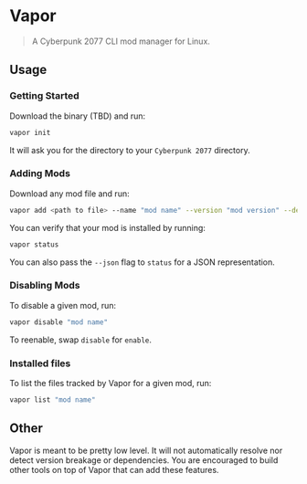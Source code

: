 # Vapor

> A Cyberpunk 2077 CLI mod manager for Linux.

## Usage

### Getting Started

Download the binary (TBD) and run:

```bash
vapor init
```

It will ask you for the directory to your `Cyberpunk 2077` directory.

### Adding Mods

Download any mod file and run:

```bash
vapor add <path to file> --name "mod name" --version "mod version" --dependencies "mod,dependencies,comma,separated,if,applicable"
```

You can verify that your mod is installed by running:

```bash
vapor status
```

You can also pass the `--json` flag to `status` for a JSON representation.

### Disabling Mods

To disable a given mod, run:

```bash
vapor disable "mod name"
```

To reenable, swap `disable` for `enable`.

### Installed files

To list the files tracked by Vapor for a given mod, run:

```bash
vapor list "mod name"
```

## Other

Vapor is meant to be pretty low level. It will not automatically resolve nor detect version breakage or dependencies. You are encouraged to build other tools on top of Vapor that can add these features.
